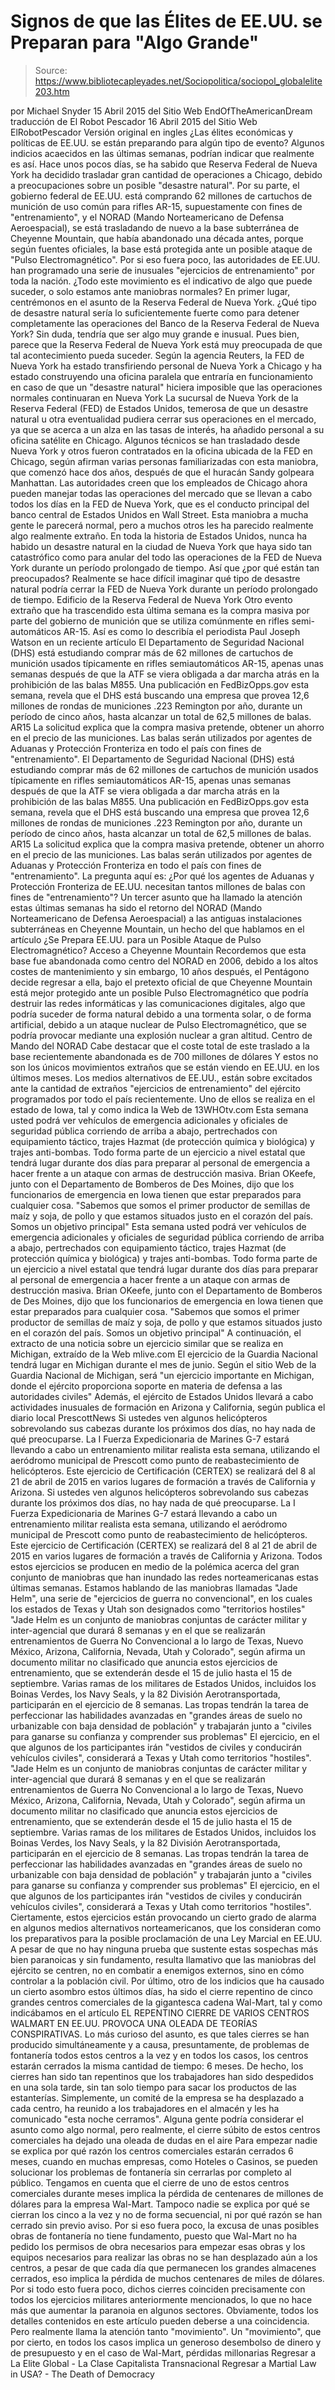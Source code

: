 # Signos de que las Élites de EE.UU. se Preparan para "Algo Grande"

> Source: https://www.bibliotecapleyades.net/Sociopolitica/sociopol_globalelite203.htm

por Michael Snyder
15 Abril 2015
del Sitio Web EndOfTheAmericanDream
traducción de El Robot Pescador
16 Abril 2015
del Sitio Web ElRobotPescador
Versión original en ingles
¿Las élites económicas y políticas de EE.UU. se están preparando para algún tipo de evento? Algunos indicios acaecidos en las últimas semanas, podrían indicar que realmente es así. Hace unos pocos días, se ha sabido que Reserva Federal de Nueva York ha decidido trasladar gran cantidad de operaciones a Chicago, debido a preocupaciones sobre un posible "desastre natural". Por su parte, el gobierno federal de EE.UU. está comprando 62 millones de cartuchos de munición de uso común para rifles AR-15, supuestamente con fines de "entrenamiento", y el NORAD (Mando Norteamericano de Defensa Aeroespacial), se está trasladando de nuevo a la base subterránea de Cheyenne Mountain, que había abandonado una década antes, porque según fuentes oficiales, la base está protegida ante un posible ataque de "Pulso Electromagnético". Por si eso fuera poco, las autoridades de EE.UU. han programado una serie de inusuales "ejercicios de entrenamiento" por toda la nación. ¿Todo este movimiento es el indicativo de algo que puede suceder, o solo estamos ante maniobras normales? En primer lugar, centrémonos en el asunto de la Reserva Federal de Nueva York.
¿Qué tipo de desastre natural sería lo suficientemente fuerte como para detener completamente las operaciones del Banco de la Reserva Federal de Nueva York? Sin duda, tendría que ser algo muy grande e inusual. Pues bien, parece que la Reserva Federal de Nueva York está muy preocupada de que tal acontecimiento pueda suceder. Según la agencia Reuters, la FED de Nueva York ha estado transfiriendo personal de Nueva York a Chicago y ha estado construyendo una oficina paralela que entraría en funcionamiento en caso de que un "desastre natural" hiciera imposible que las operaciones normales continuaran en Nueva York
La sucursal de Nueva York de la Reserva Federal (FED) de Estados Unidos, temerosa de que un desastre natural u otra eventualidad pudiera cerrar sus operaciones en el mercado, ya que se acerca a un alza en las tasas de interés, ha añadido personal a su oficina satélite en Chicago. Algunos técnicos se han trasladado desde Nueva York y otros fueron contratados en la oficina ubicada de la FED en Chicago, según afirman varias personas familiarizadas con esta maniobra, que comenzó hace dos años, después de que el huracán Sandy golpeara Manhattan. Las autoridades creen que los empleados de Chicago ahora pueden manejar todas las operaciones del mercado que se llevan a cabo todos los días en la FED de Nueva York, que es el conducto principal del banco central de Estados Unidos en Wall Street.
Esta maniobra a mucha gente le parecerá normal, pero a muchos otros les ha parecido realmente algo realmente extraño. En toda la historia de Estados Unidos, nunca ha habido un desastre natural en la ciudad de Nueva York que haya sido tan catastrófico como para anular del todo las operaciones de la FED de Nueva York durante un período prolongado de tiempo. Así que ¿por qué están tan preocupados? Realmente se hace difícil imaginar qué tipo de desastre natural podría cerrar la FED de Nueva York durante un período prolongado de tiempo.
Edificio de la Reserva Federal de Nueva York
Otro evento extraño que ha trascendido esta última semana es la compra masiva por parte del gobierno de munición que se utiliza comúnmente en rifles semi-automáticos AR-15.
Así es como lo describía el periodista Paul Joseph Watson en un reciente artículo
El Departamento de Seguridad Nacional (DHS) está estudiando comprar más de 62 millones de cartuchos de munición usados típicamente en rifles semiautomáticos AR-15, apenas unas semanas después de que la ATF se viera obligada a dar marcha atrás en la prohibición de las balas M855. Una publicación en FedBizOpps.gov esta semana, revela que el DHS está buscando una empresa que provea 12,6 millones de rondas de municiones .223 Remington por año, durante un período de cinco años, hasta alcanzar un total de 62,5 millones de balas. AR15 La solicitud explica que la compra masiva pretende, obtener un ahorro en el precio de las municiones. Las balas serán utilizados por agentes de Aduanas y Protección Fronteriza en todo el país con fines de "entrenamiento".
El Departamento de Seguridad Nacional (DHS) está estudiando comprar más de 62 millones de cartuchos de munición usados típicamente en rifles semiautomáticos AR-15, apenas unas semanas después de que la ATF se viera obligada a dar marcha atrás en la prohibición de las balas M855. Una publicación en FedBizOpps.gov esta semana, revela que el DHS está buscando una empresa que provea 12,6 millones de rondas de municiones .223 Remington por año, durante un período de cinco años, hasta alcanzar un total de 62,5 millones de balas.
AR15
La solicitud explica que la compra masiva pretende, obtener un ahorro en el precio de las municiones. Las balas serán utilizados por agentes de Aduanas y Protección Fronteriza en todo el país con fines de "entrenamiento".
La pregunta aquí es:
¿Por qué los agentes de Aduanas y Protección Fronteriza de EE.UU. necesitan tantos millones de balas con fines de "entrenamiento"?
Un tercer asunto que ha llamado la atención estas últimas semanas ha sido el retorno del NORAD (Mando Norteamericano de Defensa Aeroespacial) a las antiguas instalaciones subterráneas en Cheyenne Mountain, un hecho del que hablamos en el artículo ¿Se Prepara EE.UU. para un Posible Ataque de Pulso Electromagnético?
Acceso a Cheyenne Mountain
Recordemos que esta base fue abandonada como centro del NORAD en 2006, debido a los altos costes de mantenimiento y sin embargo, 10 años después, el Pentágono decide regresar a ella, bajo el pretexto oficial de que Cheyenne Mountain está mejor protegido ante un posible Pulso Electromagnético que podría destruir las redes informáticas y las comunicaciones digitales, algo que podría suceder de forma natural debido a una tormenta solar, o de forma artificial, debido a un ataque nuclear de Pulso Electromagnético, que se podría provocar mediante una explosión nuclear a gran altitud.
Centro de Mando del NORAD
Cabe destacar que el coste total de este traslado a la base recientemente abandonada es de 700 millones de dólares Y estos no son los únicos movimientos extraños que se están viendo en EE.UU. en los últimos meses. Los medios alternativos de EE.UU., están sobre excitados ante la cantidad de extraños "ejercicios de entrenamiento" del ejército programados por todo el país recientemente. Uno de ellos se realiza en el estado de Iowa, tal y como indica la Web de 13WHOtv.com
Esta semana usted podrá ver vehículos de emergencia adicionales y oficiales de seguridad pública corriendo de arriba a abajo, pertrechados con equipamiento táctico, trajes Hazmat (de protección química y biológica) y trajes anti-bombas. Todo forma parte de un ejercicio a nivel estatal que tendrá lugar durante dos días para preparar al personal de emergencia a hacer frente a un ataque con armas de destrucción masiva. Brian OKeefe, junto con el Departamento de Bomberos de Des Moines, dijo que los funcionarios de emergencia en Iowa tienen que estar preparados para cualquier cosa. "Sabemos que somos el primer productor de semillas de maíz y soja, de pollo y que estamos situados justo en el corazón del país. Somos un objetivo principal"
Esta semana usted podrá ver vehículos de emergencia adicionales y oficiales de seguridad pública corriendo de arriba a abajo, pertrechados con equipamiento táctico, trajes Hazmat (de protección química y biológica) y trajes anti-bombas. Todo forma parte de un ejercicio a nivel estatal que tendrá lugar durante dos días para preparar al personal de emergencia a hacer frente a un ataque con armas de destrucción masiva.
Brian OKeefe, junto con el Departamento de Bomberos de Des Moines, dijo que los funcionarios de emergencia en Iowa tienen que estar preparados para cualquier cosa.
"Sabemos que somos el primer productor de semillas de maíz y soja, de pollo y que estamos situados justo en el corazón del país. Somos un objetivo principal"
A continuación, el extracto de una noticia sobre un ejercicio similar que se realiza en Michigan, extraído de la Web mlive.com
El ejercicio de la Guardia Nacional tendrá lugar en Michigan durante el mes de junio. Según el sitio Web de la Guardia Nacional de Michigan, será "un ejercicio importante en Michigan, donde el ejército proporciona soporte en materia de defensa a las autoridades civiles"
Además, el ejército de Estados Unidos llevará a cabo actividades inusuales de formación en Arizona y California, según publica el diario local PrescottNews
Si ustedes ven algunos helicópteros sobrevolando sus cabezas durante los próximos dos días, no hay nada de qué preocuparse. La I Fuerza Expedicionaria de Marines G-7 estará llevando a cabo un entrenamiento militar realista esta semana, utilizando el aeródromo municipal de Prescott como punto de reabastecimiento de helicópteros. Este ejercicio de Certificación (CERTEX) se realizará del 8 al 21 de abril de 2015 en varios lugares de formación a través de California y Arizona.
Si ustedes ven algunos helicópteros sobrevolando sus cabezas durante los próximos dos días, no hay nada de qué preocuparse. La I Fuerza Expedicionaria de Marines G-7 estará llevando a cabo un entrenamiento militar realista esta semana, utilizando el aeródromo municipal de Prescott como punto de reabastecimiento de helicópteros.
Este ejercicio de Certificación (CERTEX) se realizará del 8 al 21 de abril de 2015 en varios lugares de formación a través de California y Arizona.
Todos estos ejercicios se producen en medio de la polémica acerca del gran conjunto de maniobras que han inundado las redes norteamericanas estas últimas semanas. Estamos hablando de las maniobras llamadas "Jade Helm", una serie de "ejercicios de guerra no convencional", en los cuales los estados de Texas y Utah son designados como "territorios hostiles"
"Jade Helm es un conjunto de maniobras conjuntas de carácter militar y inter-agencial que durará 8 semanas y en el que se realizarán entrenamientos de Guerra No Convencional a lo largo de Texas, Nuevo México, Arizona, California, Nevada, Utah y Colorado", según afirma un documento militar no clasificado que anuncia estos ejercicios de entrenamiento, que se extenderán desde el 15 de julio hasta el 15 de septiembre. Varias ramas de los militares de Estados Unidos, incluidos los Boinas Verdes, los Navy Seals, y la 82 División Aerotransportada, participarán en el ejercicio de 8 semanas. Las tropas tendrán la tarea de perfeccionar las habilidades avanzadas en "grandes áreas de suelo no urbanizable con baja densidad de población" y trabajarán junto a "civiles para ganarse su confianza y comprender sus problemas" El ejercicio, en el que algunos de los participantes irán "vestidos de civiles y conducirán vehículos civiles", considerará a Texas y Utah como territorios "hostiles".
"Jade Helm es un conjunto de maniobras conjuntas de carácter militar y inter-agencial que durará 8 semanas y en el que se realizarán entrenamientos de Guerra No Convencional a lo largo de Texas, Nuevo México, Arizona, California, Nevada, Utah y Colorado", según afirma un documento militar no clasificado que anuncia estos ejercicios de entrenamiento, que se extenderán desde el 15 de julio hasta el 15 de septiembre.
Varias ramas de los militares de Estados Unidos, incluidos los Boinas Verdes, los Navy Seals, y la 82 División Aerotransportada, participarán en el ejercicio de 8 semanas. Las tropas tendrán la tarea de perfeccionar las habilidades avanzadas en "grandes áreas de suelo no urbanizable con baja densidad de población" y trabajarán junto a "civiles para ganarse su confianza y comprender sus problemas" El ejercicio, en el que algunos de los participantes irán "vestidos de civiles y conducirán vehículos civiles", considerará a Texas y Utah como territorios "hostiles".
Ciertamente, estos ejercicios están provocando un cierto grado de alarma en algunos medios alternativos norteamericanos, que los consideran como los preparativos para la posible proclamación de una Ley Marcial en EE.UU.
A pesar de que no hay ninguna prueba que sustente estas sospechas más bien paranoicas y sin fundamento, resulta llamativo que las maniobras del ejército se centren, no en combatir a enemigos externos, sino en cómo controlar a la población civil. Por último, otro de los indicios que ha causado un cierto asombro estos últimos días, ha sido el cierre repentino de cinco grandes centros comerciales de la gigantesca cadena Wal-Mart, tal y como indicábamos en el artículo EL REPENTINO CIERRE DE VARIOS CENTROS WALMART EN EE.UU. PROVOCA UNA OLEADA DE TEORÍAS CONSPIRATIVAS.
Lo más curioso del asunto, es que tales cierres se han producido simultáneamente y a causa, presuntamente, de problemas de fontanería todos estos centros a la vez y en todos los casos, los centros estarán cerrados la misma cantidad de tiempo: 6 meses. De hecho, los cierres han sido tan repentinos que los trabajadores han sido despedidos en una sola tarde, sin tan solo tiempo para sacar los productos de las estanterías.
Simplemente, un comité de la empresa se ha desplazado a cada centro, ha reunido a los trabajadores en el almacén y les ha comunicado "esta noche cerramos".
Alguna gente podría considerar el asunto como algo normal, pero realmente, el cierre súbito de estos centros comerciales ha dejado una oleada de dudas en el aire Para empezar nadie se explica por qué razón los centros comerciales estarán cerrados 6 meses, cuando en muchas empresas, como Hoteles o Casinos, se pueden solucionar los problemas de fontanería sin cerrarlas por completo al público.
Tengamos en cuenta que el cierre de uno de estos centros comerciales durante meses implica la pérdida de centenares de millones de dólares para la empresa Wal-Mart. Tampoco nadie se explica por qué se cierran los cinco a la vez y no de forma secuencial, ni por qué razón se han cerrado sin previo aviso.
Por si eso fuera poco, la excusa de unas posibles obras de fontanería no tiene fundamento, puesto que Wal-Mart no ha pedido los permisos de obra necesarios para empezar esas obras y los equipos necesarios para realizar las obras no se han desplazado aún a los centros, a pesar de que cada día que permanecen los grandes almacenes cerrados, eso implica la pérdida de muchos centenares de miles de dólares. Por si todo esto fuera poco, dichos cierres coinciden precisamente con todos los ejercicios militares anteriormente mencionados, lo que no hace más que aumentar la paranoia en algunos sectores. Obviamente, todos los detalles contenidos en este artículo pueden deberse a una coincidencia. Pero realmente llama la atención tanto "movimiento". Un "movimiento", que por cierto, en todos los casos implica un generoso desembolso de dinero y de presupuesto y en el caso de Wal-Mart, pérdidas millonarias
Regresar a La Elite Global - La Clase Capitalista Transnacional
Regresar a Martial Law in USA? - The Death of Democracy
